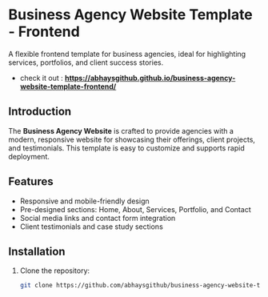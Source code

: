 # Business Agency Website Template - Frontend

A flexible frontend template for business agencies, ideal for highlighting services, portfolios, and client success stories.
- check it out : **https://abhaysgithub.github.io/business-agency-website-template-frontend/**

## Introduction

The **Business Agency Website** is crafted to provide agencies with a modern, responsive website for showcasing their offerings, client projects, and testimonials. This template is easy to customize and supports rapid deployment.

## Features

- Responsive and mobile-friendly design
- Pre-designed sections: Home, About, Services, Portfolio, and Contact
- Social media links and contact form integration
- Client testimonials and case study sections

## Installation

1. Clone the repository:
   ```bash
   git clone https://github.com/abhaysgithub/business-agency-website-template-frontend.git
